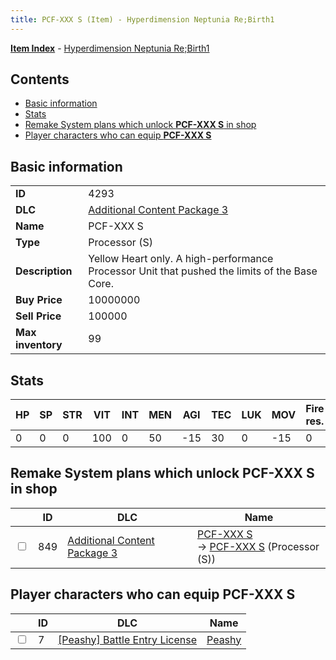 ```yaml
---
title: PCF-XXX S (Item) - Hyperdimension Neptunia Re;Birth1
---
```


[**Item Index**](/neptunia/rb1/item/index.html) - [Hyperdimension Neptunia Re;Birth1](/neptunia/rb1)

## Contents

- [Basic information](#basic-information)
- [Stats](#stats)
- [Remake System plans which unlock **PCF-XXX S** in shop](#remake-system-plans-which-unlock-pcf-xxx-s-in-shop)
- [Player characters who can equip **PCF-XXX S**](#player-characters-who-can-equip-pcf-xxx-s)

## Basic information

|   |   |
| -- | -- |
| **ID** | 4293 |
| **DLC** | [Additional Content Package 3](/neptunia/rb1/dlc/12-pack3.html) |
| **Name** | PCF-XXX S |
| **Type** | Processor (S) |
| **Description** | Yellow Heart only. A high-performance Processor Unit that pushed the limits of the Base Core. |
| **Buy Price** | 10000000 |
| **Sell Price** | 100000 |
| **Max inventory** | 99 |


## Stats

| HP | SP | STR | VIT | INT | MEN | AGI | TEC | LUK | MOV | Fire res. | Ice res. | Wind res. | Lightning res. |
| -- | -- | --- | --- | --- | --- | --- | --- | --- | --- | --------- | -------- | --------- | -------------- |
| 0 | 0 | 0 | 100 | 0 | 50 | -15 | 30 | 0 | -15 | 0 | 0 | 0 | 0 |


## Remake System plans which unlock **PCF-XXX S** in shop

|    | ID | DLC | Name |
| -- | -- | --- | ---- |
| <input type="checkbox" id="rb1-remake-12-849" class="trackbox" /> | 849 | [Additional Content Package 3](/neptunia/rb1/dlc/12-pack3.html) | [PCF-XXX S](/neptunia/rb1/remake/12-849-pcf-xxx-s.html)<br /> → [PCF-XXX S](/neptunia/rb1/item/12-4293-pcf-xxx-s.html) (Processor (S)) |


## Player characters who can equip **PCF-XXX S**

|    | ID | DLC | Name |
| -- | -- | --- | ---- |
| <input type="checkbox" id="rb1-player-8-7" class="trackbox" /> | 7 | [[Peashy] Battle Entry License](/neptunia/rb1/dlc/8-peashy.html) | [Peashy](/neptunia/rb1/player/8-7-peashy.html) |
